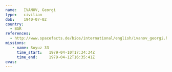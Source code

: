 ```yaml
---
name:	IVANOV, Georgi
type:	civilian
dob:	1940-07-02
country:
  - BGR
references:
  - http://www.spacefacts.de/bios/international/english/ivanov_georgi.htm
missions:
   - name: Soyuz 33
     time_start:   1979-04-10T17:34:34Z
     time_end:     1979-04-12T16:35:41Z
evas:
---
```

